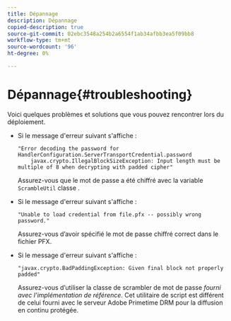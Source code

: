 ```yaml
---
title: Dépannage
description: Dépannage
copied-description: true
source-git-commit: 02ebc3548a254b2a6554f1ab34afbb3ea5f09bb8
workflow-type: tm+mt
source-wordcount: '96'
ht-degree: 0%

---
```


# Dépannage{#troubleshooting}

Voici quelques problèmes et solutions que vous pouvez rencontrer lors du déploiement.

* Si le message d&#39;erreur suivant s&#39;affiche :

  ```
  "Error decoding the password for HandlerConfiguration.ServerTransportCredential.password  
      javax.crypto.IllegalBlockSizeException: Input length must be multiple of 8 when decrypting with padded cipher"
  ```

  Assurez-vous que le mot de passe a été chiffré avec la variable `ScrambleUtil` classe .

* Si le message d&#39;erreur suivant s&#39;affiche :

  ```
  "Unable to load credential from file.pfx -- possibly wrong password."
  ```

  Assurez-vous d’avoir spécifié le mot de passe chiffré correct dans le fichier PFX.

* Si le message d&#39;erreur suivant s&#39;affiche :

  ```
  "javax.crypto.BadPaddingException: Given final block not properly padded"
  ```

  Assurez-vous d’utiliser la classe de scrambler de mot de passe *fourni avec l’implémentation de référence*. Cet utilitaire de script est différent de celui fourni avec le serveur Adobe Primetime DRM pour la diffusion en continu protégée.
